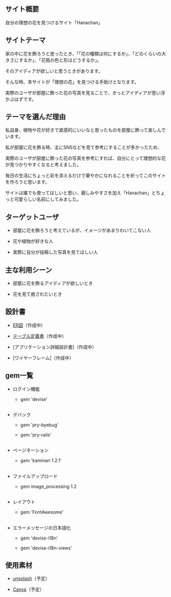 ## サイト概要

自分の理想の花を見つけるサイト「Hanachan」

## サイトテーマ

家の中に花を飾ろうと思ったとき、「「花の種類は何にするか」、「どのくらいの大きさにするか」、「花瓶の色と形はどうするか」。

そのアイディアが欲しいと思うときがあります。

そんな時、本サイトが「理想の花」を見つける手助けとなります。

実際のユーザが部屋に飾った花の写真を見ることで、きっとアイディアが思い浮かぶはずです。

## テーマを選んだ理由

私自身、植物や花が好きで直感的にいいなと思ったものを部屋に飾って楽しんでいます。

私が部屋に花を飾る時、主にSNSなどを見て参考にすることが多かったため、

実際のユーザが部屋に飾った花の写真を参考にすれば、自分にとって理想的な花が見つかりやすくなると考えました。

毎日の生活にちょっと彩を添えるだけで華やかになれることを祈ってこのサイトを作ろうと思います。

サイトは誰でも使ってほしいと思い、親しみやすさを加え「Hanachan」とちょっと可愛らしい名前にしてみました。

## ターゲットユーザ

- 部屋に花を飾ろうと考えているが、イメージがあまりわいてこない人

- 花や植物が好きな人

- 実際に自分が投稿した写真を見てほしい人

## 主な利用シーン

- 部屋に花を飾るアイディアが欲しいとき

- 花を見て癒されたいとき

## 設計書

- [ER図](https://app.diagrams.net/#G1pIJYoECayg2zmK2DTHtsihS6Ts72cRUt)（作成中）

- [テーブル定義書](https://docs.google.com/spreadsheets/d/1HGsPrEZvctHzRUyFvG2v9C5LtvTCfTEuPhe_9vRxOY0/edit#gid=1373217982)（作成中）

- [アプリケーション詳細設計書]（作成中）

- [ワイヤーフレーム]（作成中）

## gem一覧

- ログイン機能

  - gem 'devise'

##

- デバック

  - gem 'pry-byebug'

  - gem 'pry-rails'

##

- ページネーション

  - gem 'kaminari 1.2.1'

##

- ファイルアップロード

  - gem image_processing 1.2

##

- レイアウト

  - gem 'FontAwesome'

##

- エラーメッセージの日本語化

  - gem 'devise-i18n'

  - gem 'devise-i18n-views'

## 使用素材

- [unsplash](https://unsplash.com/ja)（予定）

- [Canva](https://www.canva.com/)（予定）